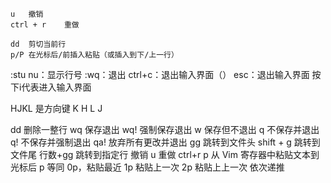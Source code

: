     u 	撤销
    ctrl + r 	重做

    dd 	剪切当前行
    p/P	在光标后/前插入粘贴（或插入到下/上一行）



:stu nu：显示行号
:wq：退出
ctrl+c：退出输入界面（）
esc：退出输入界面
按下i代表进入输入界面

HJKL 是方向键
           K
    H         L
         J

dd	删除一整行
wq	保存退出
wq!	强制保存退出
w	保存但不退出
q	不保存并退出
q!	不保存并强制退出
qa!	放弃所有更改并退出
gg	跳转到文件头
shift + g	跳转到文件尾
行数+gg	跳转到指定行
撤销	u
重做	ctrl+r
p	从 Vim 寄存器中粘贴文本到光标后
p 等同 0p，粘贴最近
1p 粘贴上一次
2p 粘贴上上一次
依次递推
